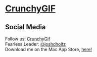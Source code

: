 # [CrunchyGIF](https://www.crunchygif.app/)

## Social Media
Follow us: [CrunchyGif](https://twitter.com/CrunchyGif)  
Fearless Leader: [@joshdholtz](https://twitter.com/joshdholtz)  
Download me on the Mac App Store, [here!](https://apps.apple.com/us/app/crunchygif-ezpz-video-to-gif/id1485165995)


